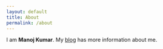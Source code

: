 ```yaml
--- 
layout: default
title: About
permalink: /about
---
```


I am **Manoj Kumar**. My [blog](http://fastestmk.github.io) has more information about me.